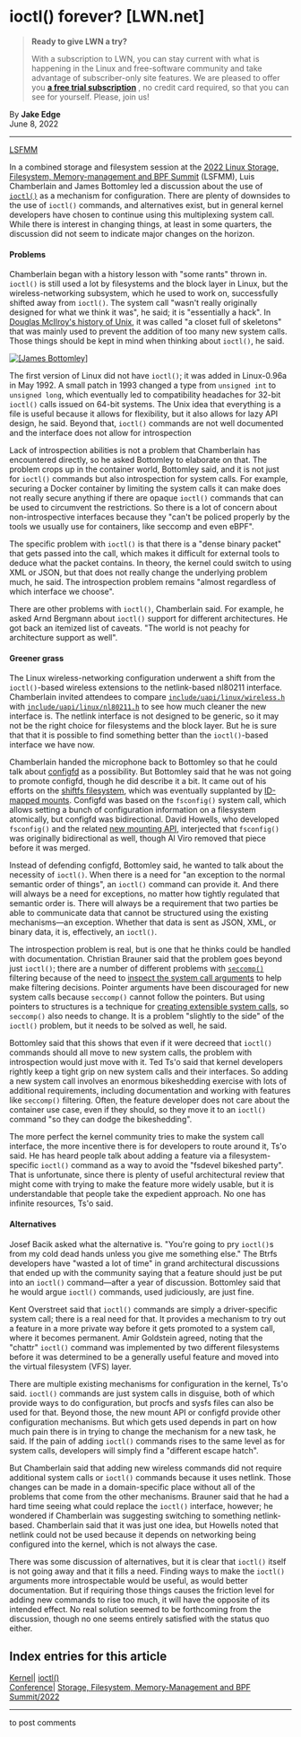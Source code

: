# ioctl() forever? [LWN.net]

> **Ready to give LWN a try?**
> 
> With a subscription to LWN, you can stay current with what is happening in the Linux and free-software community and take advantage of subscriber-only site features. We are pleased to offer you **[a free trial subscription](https://lwn.net/Promo/nst-trial/claim)** , no credit card required, so that you can see for yourself. Please, join us! 

By **Jake Edge**  
June 8, 2022 

* * *

[LSFMM](/Articles/lsfmm2022/)

In a combined storage and filesystem session at the [2022 Linux Storage, Filesystem, Memory-management and BPF Summit](https://events.linuxfoundation.org/lsfmm/) (LSFMM), Luis Chamberlain and James Bottomley led a discussion about the use of [`ioctl()`](https://man7.org/linux/man-pages/man2/ioctl.2.html) as a mechanism for configuration. There are plenty of downsides to the use of `ioctl()` commands, and alternatives exist, but in general kernel developers have chosen to continue using this multiplexing system call. While there is interest in changing things, at least in some quarters, the discussion did not seem to indicate major changes on the horizon. 

#### Problems

Chamberlain began with a history lesson with "some rants" thrown in. `ioctl()` is still used a lot by filesystems and the block layer in Linux, but the wireless-networking subsystem, which he used to work on, successfully shifted away from `ioctl()`. The system call "wasn't really originally designed for what we think it was", he said; it is "essentially a hack". In [Douglas McIlroy's history of Unix](https://www.cs.dartmouth.edu/~doug/reader.pdf), it was called "a closet full of skeletons" that was mainly used to prevent the addition of too many new system calls. Those things should be kept in mind when thinking about `ioctl()`, he said. 

[ ![\[James Bottomley\]](https://static.lwn.net/images/2022/lsfmm-bottomley-sm.png) ](/Articles/897262/)

The first version of Linux did not have `ioctl()`; it was added in Linux-0.96a in May 1992. A small patch in 1993 changed a type from `unsigned int` to `unsigned long`, which eventually led to compatibility headaches for 32-bit `ioctl()` calls issued on 64-bit systems. The Unix idea that everything is a file is useful because it allows for flexibility, but it also allows for lazy API design, he said. Beyond that, `ioctl()` commands are not well documented and the interface does not allow for introspection 

Lack of introspection abilities is not a problem that Chamberlain has encountered directly, so he asked Bottomley to elaborate on that. The problem crops up in the container world, Bottomley said, and it is not just for `ioctl()` commands but also introspection for system calls. For example, securing a Docker container by limiting the system calls it can make does not really secure anything if there are opaque `ioctl()` commands that can be used to circumvent the restrictions. So there is a lot of concern about non-introspective interfaces because they "can't be policed properly by the tools we usually use for containers, like seccomp and even eBPF". 

The specific problem with `ioctl()` is that there is a "dense binary packet" that gets passed into the call, which makes it difficult for external tools to deduce what the packet contains. In theory, the kernel could switch to using XML or JSON, but that does not really change the underlying problem much, he said. The introspection problem remains "almost regardless of which interface we choose". 

There are other problems with `ioctl()`, Chamberlain said. For example, he asked Arnd Bergmann about `ioctl()` support for different architectures. He got back an itemized list of caveats. "The world is not peachy for architecture support as well". 

#### Greener grass

The Linux wireless-networking configuration underwent a shift from the `ioctl()`-based wireless extensions to the netlink-based nl80211 interface. Chamberlain invited attendees to compare [`include/uapi/linux/wireless.h`](https://elixir.bootlin.com/linux/v5.18.2/source/include/uapi/linux/wireless.h) with [`include/uapi/linux/nl80211.h`](https://elixir.bootlin.com/linux/v5.18.2/source/include/uapi/linux/nl80211.h) to see how much cleaner the new interface is. The netlink interface is not designed to be generic, so it may not be the right choice for filesystems and the block layer. But he is sure that that it is possible to find something better than the `ioctl()`-based interface we have now. 

Chamberlain handed the microphone back to Bottomley so that he could talk about [configfd](/Articles/809125/) as a possibility. But Bottomley said that he was not going to promote configfd, though he did describe it a bit. It came out of his efforts on the [shiftfs filesystem](/Articles/718639/), which was eventually supplanted by [ID-mapped mounts](/Articles/896255/). Configfd was based on the `fsconfig()` system call, which allows setting a bunch of configuration information on a filesystem atomically, but configfd was bidirectional. David Howells, who developed `fsconfig()` and the related [new mounting API](/Articles/759499/), interjected that `fsconfig()` was originally bidirectional as well, though Al Viro removed that piece before it was merged. 

Instead of defending configfd, Bottomley said, he wanted to talk about the necessity of `ioctl()`. When there is a need for "an exception to the normal semantic order of things", an `ioctl()` command can provide it. And there will always be a need for exceptions, no matter how tightly regulated that semantic order is. There will always be a requirement that two parties be able to communicate data that cannot be structured using the existing mechanisms—an exception. Whether that data is sent as JSON, XML, or binary data, it is, effectively, an `ioctl()`. 

The introspection problem is real, but is one that he thinks could be handled with documentation. Christian Brauner said that the problem goes beyond just `ioctl()`; there are a number of different problems with [`seccomp()`](https://www.man7.org/linux/man-pages/man2/seccomp.2.html) filtering because of the need to [inspect the system call arguments](/Articles/822256/) to help make filtering decisions. Pointer arguments have been discouraged for new system calls because `seccomp()` cannot follow the pointers. But using pointers to structures is a technique for [creating extensible system calls](/Articles/830666/), so `seccomp()` also needs to change. It is a problem "slightly to the side" of the `ioctl()` problem, but it needs to be solved as well, he said. 

Bottomley said that this shows that even if it were decreed that `ioctl()` commands should all move to new system calls, the problem with introspection would just move with it. Ted Ts'o said that kernel developers rightly keep a tight grip on new system calls and their interfaces. So adding a new system call involves an enormous bikeshedding exercise with lots of additional requirements, including documentation and working with features like `seccomp()` filtering. Often, the feature developer does not care about the container use case, even if they should, so they move it to an `ioctl()` command "so they can dodge the bikeshedding". 

The more perfect the kernel community tries to make the system call interface, the more incentive there is for developers to route around it, Ts'o said. He has heard people talk about adding a feature via a filesystem-specific `ioctl()` command as a way to avoid the "fsdevel bikeshed party". That is unfortunate, since there is plenty of useful architectural review that might come with trying to make the feature more widely usable, but it is understandable that people take the expedient approach. No one has infinite resources, Ts'o said. 

#### Alternatives

Josef Bacik asked what the alternative is. "You're going to pry `ioctl()`s from my cold dead hands unless you give me something else." The Btrfs developers have "wasted a lot of time" in grand architectural discussions that ended up with the community saying that a feature should just be put into an `ioctl()` command—after a year of discussion. Bottomley said that he would argue `ioctl()` commands, used judiciously, are just fine. 

Kent Overstreet said that `ioctl()` commands are simply a driver-specific system call; there is a real need for that. It provides a mechanism to try out a feature in a more private way before it gets promoted to a system call, where it becomes permanent. Amir Goldstein agreed, noting that the "chattr" `ioctl()` command was implemented by two different filesystems before it was determined to be a generally useful feature and moved into the virtual filesystem (VFS) layer. 

There are multiple existing mechanisms for configuration in the kernel, Ts'o said. `ioctl()` commands are just system calls in disguise, both of which provide ways to do configuration, but procfs and sysfs files can also be used for that. Beyond those, the new mount API or configfd provide other configuration mechanisms. But which gets used depends in part on how much pain there is in trying to change the mechanism for a new task, he said. If the pain of adding `ioctl()` commands rises to the same level as for system calls, developers will simply find a "different escape hatch". 

But Chamberlain said that adding new wireless commands did not require additional system calls or `ioctl()` commands because it uses netlink. Those changes can be made in a domain-specific place without all of the problems that come from the other mechanisms. Brauner said that he had a hard time seeing what could replace the `ioctl()` interface, however; he wondered if Chamberlain was suggesting switching to something netlink-based. Chamberlain said that it was just one idea, but Howells noted that netlink could not be used because it depends on networking being configured into the kernel, which is not always the case. 

There was some discussion of alternatives, but it is clear that `ioctl()` itself is not going away and that it fills a need. Finding ways to make the `ioctl()` arguments more introspectable would be useful, as would better documentation. But if requiring those things causes the friction level for adding new commands to rise too much, it will have the opposite of its intended effect. No real solution seemed to be forthcoming from the discussion, though no one seems entirely satisfied with the status quo either. 

  
Index entries for this article  
---  
[Kernel](/Kernel/Index)| [ioctl()](/Kernel/Index#ioctl)  
[Conference](/Archives/ConferenceIndex/)| [Storage, Filesystem, Memory-Management and BPF Summit/2022](/Archives/ConferenceIndex/#Storage_Filesystem_Memory-Management_and_BPF_Summit-2022)  
  


* * *

to post comments 
